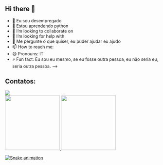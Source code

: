 ## Hi there 👋

- 🔭 Eu sou desempregado
- 🌱 Estou aprendendo python 
- 👯 I’m looking to collaborate on 
- 🤔 I’m looking for help with 
- 💬 Me pergunte o que quiser, eu puder ajudar eu ajudo 
- 📫 How to reach me: 
- 😄 Pronouns: IT
- ⚡ Fun fact: Eu sou eu mesmo, se eu fosse outra pessoa, eu não seria eu, seria outra pessoa.
-->
## Contatos:

<div>
<a href="https://instagram.com/flepps_murilo" target="_blank"><img loading="lazy" src="https://img.shields.io/badge/-Instagram-%23E4405F?style=for-the-badge&logo=instagram&logoColor=white" target="_blank"></a>  
</div>

<div>
<a href="https://github.com/seu-usuário-aqui">
<img loading="lazy" height="180em" src="https://github-readme-stats.vercel.app/api/top-langs/?username=FleppSs&layout=compact&langs_count=7&theme=dracula"/>
<img loading="lazy" height="180em" src="https://github-readme-stats.vercel.app/api?username=FleppSs&show_icons=true&theme=dracula&include_all_commits=true&count_private=true"/>
</div>

![Snake animation](https://github.com/FleppSs/FleppSs/blob/output/github-contribution-grid-snake.svg)
